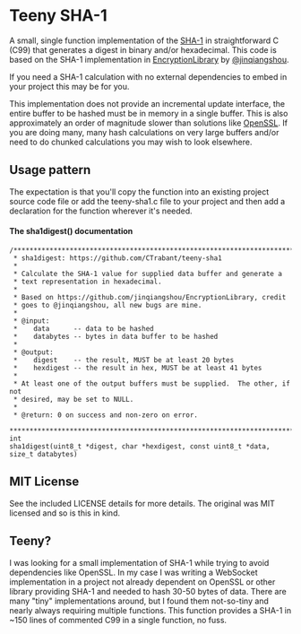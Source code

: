 # Teeny SHA-1

A small, single function implementation of the
[SHA-1](https://en.wikipedia.org/wiki/SHA-1) in straightforward C
(C99) that generates a digest in binary and/or hexadecimal.  This
code is based on the SHA-1 implementation in
[EncryptionLibrary](https://github.com/jinqiangshou/EncryptionLibrary)
by [@jinqiangshou](https://github.com/jinqiangshou).

If you need a SHA-1 calculation with no external dependencies to embed
in your project this may be for you.

This implementation does not provide an incremental update interface,
the entire buffer to be hashed must be in memory in a single buffer.
This is also approximately an order of magnitude slower than solutions
like [OpenSSL](https://www.openssl.org/).  If you are doing many, many
hash calculations on very large buffers and/or need to do chunked
calculations you may wish to look elsewhere.

## Usage pattern

The expectation is that you'll copy the function into an existing
project source code file or add the teeny-sha1.c file to your project
and then add a declaration for the function wherever it's needed.

#### The sha1digest() documentation
```
/*******************************************************************************
 * sha1digest: https://github.com/CTrabant/teeny-sha1
 *
 * Calculate the SHA-1 value for supplied data buffer and generate a
 * text representation in hexadecimal.
 *
 * Based on https://github.com/jinqiangshou/EncryptionLibrary, credit
 * goes to @jinqiangshou, all new bugs are mine.
 *
 * @input:
 *    data      -- data to be hashed
 *    databytes -- bytes in data buffer to be hashed
 *
 * @output:
 *    digest    -- the result, MUST be at least 20 bytes
 *    hexdigest -- the result in hex, MUST be at least 41 bytes
 *
 * At least one of the output buffers must be supplied.  The other, if not 
 * desired, may be set to NULL.
 *
 * @return: 0 on success and non-zero on error.
 ******************************************************************************/
int
sha1digest(uint8_t *digest, char *hexdigest, const uint8_t *data, size_t databytes)
```

## MIT License

See the included LICENSE details for more details.  The original was
MIT licensed and so is this in kind.

## Teeny?

I was looking for a small implementation of SHA-1 while trying to
avoid dependencies like OpenSSL.  In my case I was writing a WebSocket
implementation in a project not already dependent on OpenSSL or other
library providing SHA-1 and needed to hash 30-50 bytes of data.  There
are many "tiny" implementations around, but I found them not-so-tiny
and nearly always requiring multiple functions.  This function
provides a SHA-1 in ~150 lines of commented C99 in a single function,
no fuss.
